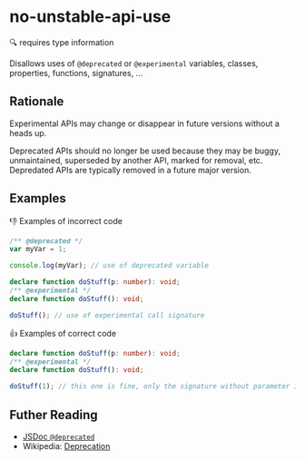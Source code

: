 # no-unstable-api-use

:mag: requires type information

Disallows uses of `@deprecated` or `@experimental` variables, classes, properties, functions, signatures, ...

## Rationale

Experimental APIs may change or disappear in future versions without a heads up.

Deprecated APIs should no longer be used because they may be buggy, unmaintained, superseded by another API, marked for removal, etc. Depredated APIs are typically removed in a future major version.

## Examples

:thumbsdown: Examples of incorrect code

```ts
/** @deprecated */
var myVar = 1;

console.log(myVar); // use of deprecated variable

declare function doStuff(p: number): void;
/** @experimental */
declare function doStuff(): void;

doStuff(); // use of experimental call signature
```

:thumbsup: Examples of correct code

```ts
declare function doStuff(p: number): void;
/** @experimental */
declare function doStuff(): void;

doStuff(1); // this one is fine, only the signature without parameter is experimental
```

## Futher Reading

* [JSDoc `@deprecated`](http://usejsdoc.org/tags-deprecated.html)
* Wikipedia: [Deprecation](https://en.wikipedia.org/wiki/Deprecation)
